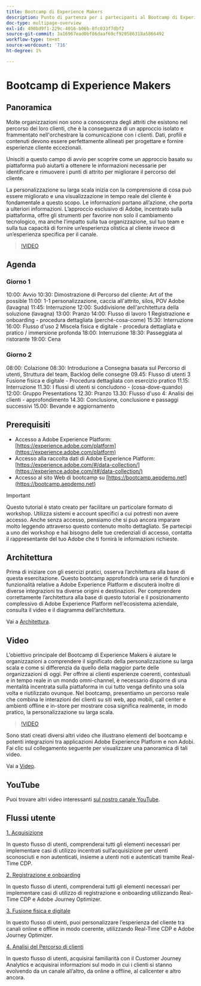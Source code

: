```yaml
---
title: Bootcamp di Experience Makers
description: Punto di partenza per i partecipanti al Bootcamp di Experience Makers
doc-type: multipage-overview
exl-id: 400bd9f1-229c-4016-b06b-8fc033f7dbf2
source-git-commit: 3a16967ead0bf86daaf69cf920586318a5866492
workflow-type: tm+mt
source-wordcount: '716'
ht-degree: 1%

---
```


# Bootcamp di Experience Makers

## Panoramica

Molte organizzazioni non sono a conoscenza degli attriti che esistono nel percorso dei loro clienti, che è la conseguenza di un approccio isolato e frammentato nell&#39;orchestrare la comunicazione con i clienti. Dati, profili e contenuti devono essere perfettamente allineati per progettare e fornire esperienze cliente eccezionali.

Unisciti a questo campo di avvio per scoprire come un approccio basato su piattaforma può aiutarti a ottenere le informazioni necessarie per identificare e rimuovere i punti di attrito per migliorare il percorso del cliente.

La personalizzazione su larga scala inizia con la comprensione di cosa può essere migliorato e una visualizzazione in tempo reale del cliente è fondamentale a questo scopo. Le informazioni portano all’azione, che porta a ulteriori informazioni. L’approccio esclusivo di Adobe, incentrato sulla piattaforma, offre gli strumenti per favorire non solo il cambiamento tecnologico, ma anche l’impatto sulla tua organizzazione, sul tuo team e sulla tua capacità di fornire un’esperienza olistica al cliente invece di un’esperienza specifica per il canale.

>[!VIDEO](https://video.tv.adobe.com/v/344962?quality=12&enable=on)

## Agenda

### Giorno 1


10:00: Avvio 10:30: Dimostrazione di Percorso del cliente: Art of the possible 11:00: 1-1 personalizzazione, caccia all&#39;attrito, silos, POV Adobe (lavagna) 11:45: Interruzione 12:00: Suddivisione dell&#39;architettura della soluzione (lavagna) 13:00: Pranzo 14:00: Flusso di lavoro 1 Registrazione e onboarding - procedura dettagliata (perché-cosa-come) 15:30: Interruzione 16:00: Flusso d&#39;uso 2 Miscela fisica e digitale - procedura dettagliata e pratico / immersione profonda 18:00: Interruzione 18:30: Passeggiata al ristorante 19:00: Cena

### Giorno 2

08:00: Colazione 08:30: Introduzione a Consegna basata sul Percorso di utenti, Struttura del team, Backlog delle consegne 09.45: Flusso di utenti 3 Fusione fisica e digitale - Procedura dettagliata con esercizio pratico 11.15: Interruzione 11.30: I flussi di utenti si concludono - (cosa-dove-quando) 12:00: Gruppo Presentations 12.30: Pranzo 13.30: Flusso d&#39;uso 4: Analisi dei clienti - approfondimento 14.30: Conclusione, conclusione e passaggi successivi 15.00: Bevande e aggiornamento

## Prerequisiti

- Accesso a Adobe Experience Platform: [https://experience.adobe.com/platform](https://experience.adobe.com/platform)
- Accesso alla raccolta dati di Adobe Experience Platform: [https://experience.adobe.com/#/data-collection/](https://experience.adobe.com/it#/data-collection/)
- Accesso al sito Web di bootcamp su [https://bootcamp.aepdemo.net](https://bootcamp.aepdemo.net)

>[!IMPORTANT]
>
>Questo tutorial è stato creato per facilitare un particolare formato di workshop. Utilizza sistemi e account specifici a cui potresti non avere accesso. Anche senza accesso, pensiamo che si può ancora imparare molto leggendo attraverso questo contenuto molto dettagliato. Se partecipi a uno dei workshop e hai bisogno delle tue credenziali di accesso, contatta il rappresentante del tuo Adobe che ti fornirà le informazioni richieste.

## Architettura

Prima di iniziare con gli esercizi pratici, osserva l’architettura alla base di questa esercitazione. Questo bootcamp approfondirà una serie di funzioni e funzionalità relative a Adobe Experience Platform e discuterà inoltre di diverse integrazioni tra diverse origini e destinazioni. Per comprendere correttamente l’architettura alla base di questo tutorial e il posizionamento complessivo di Adobe Experience Platform nell’ecosistema aziendale, consulta il video e il diagramma dell’architettura.

Vai a [Architettura](https://experienceleague.adobe.com/docs/platform-learn/comprehensive-technical-tutorial-v22/architecture.html?lang=en).

## Video

L’obiettivo principale del Bootcamp di Experience Makers è aiutare le organizzazioni a comprendere il significato della personalizzazione su larga scala e come si differenzia da quello della maggior parte delle organizzazioni di oggi. Per offrire ai clienti esperienze coerenti, contestuali e in tempo reale in un mondo omni-channel, è necessario disporre di una mentalità incentrata sulla piattaforma in cui tutto venga definito una sola volta e riutilizzato ovunque. Nel bootcamp, presentiamo un percorso reale che combina le interazioni dei clienti su siti web, app mobili, call center e ambienti offline e in-store per mostrare cosa significa realmente, in modo pratico, la personalizzazione su larga scala.

>[!VIDEO](https://video.tv.adobe.com/v/345446?quality=12&enable=on)

Sono stati creati diversi altri video che illustrano elementi del bootcamp e potenti integrazioni tra applicazioni Adobe Experience Platform e non Adobi. Fai clic sul collegamento seguente per visualizzare una panoramica di tali video.

Vai a [Video](https://experienceleague.adobe.com/docs/platform-learn/comprehensive-technical-tutorial-v22/videos.html?lang=en).

## YouTube

Puoi trovare altri video interessanti [sul nostro canale YouTube](https://www.youtube.com/channel/UCUKG2dkZ9pYuZUPebQ21jUw).

## Flussi utente

[1. Acquisizione ](./uc/uc1/uc1.md)

In questo flusso di utenti, comprenderai tutti gli elementi necessari per implementare casi di utilizzo incentrati sull’acquisizione per utenti sconosciuti e non autenticati, insieme a utenti noti e autenticati tramite Real-Time CDP.

[2. Registrazione e onboarding](./uc/uc2/uc2.md)

In questo flusso di utenti, comprenderai tutti gli elementi necessari per implementare casi di utilizzo di registrazione e onboarding utilizzando Real-Time CDP e Adobe Journey Optimizer.

[3. Fusione fisica e digitale](./uc/uc3/uc3.md)

In questo flusso di utenti, puoi personalizzare l’esperienza del cliente tra canali online e offline in modo coerente, utilizzando Real-Time CDP e Adobe Journey Optimizer.

[4. Analisi del Percorso di clienti](./uc/uc4/uc4.md)

In questo flusso di utenti, acquisirai familiarità con il Customer Journey Analytics e acquisirai informazioni sul modo in cui i clienti si stanno evolvendo da un canale all’altro, da online a offline, al callcenter e altro ancora.
